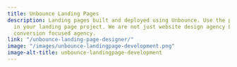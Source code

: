 ```yaml
---
title: Unbounce Landing Pages
description: Landing pages built and deployed using Unbounce. Use the power of Unbounce
  in your landing page project. We are not just website design agency London but a
  conversion focused agency.
link: "/unbounce-landing-page-designer/"
image: "/images/unbounce-landingpage-development.png"
image-alt-title: unbounce-landingpage-development
---
```


